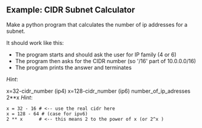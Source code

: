 ## Example: CIDR Subnet Calculator

Make a python program that calculates the number of ip addresses for a subnet.

It should work like this: 

- The program starts and should ask the user for IP family (4 or 6)
- The program then asks for the CIDR number (so '/16' part of 10.0.0.0/16)
- The program prints the answer and terminates

_Hint_:

x=32-cidr_number (ip4)
x=128-cidr_number (ip6)
number_of_ip_adresses 2**x
_Hint_: 

```
x = 32 - 16 # <-- use the real cidr here
x = 128 - 64 # (case for ipv6)
2 ** x      # <-- this means 2 to the power of x (or 2^x )

```
